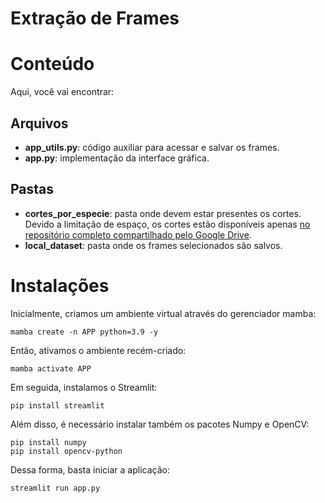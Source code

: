 # Extração de Frames

# Conteúdo

Aqui, você vai encontrar:

## Arquivos

- __app_utils.py__: código auxiliar para acessar e salvar os frames.
- __app.py__: implementação da interface gráfica.

## Pastas

- __cortes_por_especie__: pasta onde devem estar presentes os cortes. Devido a limitação de espaço, os cortes estão disponíveis apenas [no repositório completo compartilhado pelo Google Drive](https://drive.google.com/drive/folders/12ueqV4UuxU2ebdD4YYV4xpQZ3hxHhIk-?usp=drive_link).
- __local_dataset__: pasta onde os frames selecionados são salvos. 


# Instalações

Inicialmente, criamos um ambiente virtual através do gerenciador mamba: 

```
mamba create -n APP python=3.9 -y
```

Então, ativamos o ambiente recém-criado: 

```
mamba activate APP 
```

Em seguida, instalamos o Streamlit: 

```
pip install streamlit
```

Além disso, é necessário instalar também os pacotes Numpy e OpenCV:

```
pip install numpy
pip install opencv-python
```

Dessa forma, basta iniciar a aplicação: 

```
streamlit run app.py
```


